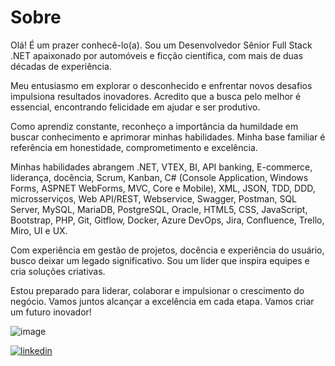 
# Sobre

Olá! É um prazer conhecê-lo(a). Sou um Desenvolvedor Sênior Full Stack .NET apaixonado por automóveis e ficção científica, com mais de duas décadas de experiência.

Meu entusiasmo em explorar o desconhecido e enfrentar novos desafios impulsiona resultados inovadores. Acredito que a busca pelo melhor é essencial, encontrando felicidade em ajudar e ser produtivo.

Como aprendiz constante, reconheço a importância da humildade em buscar conhecimento e aprimorar minhas habilidades. Minha base familiar é referência em honestidade, comprometimento e excelência.

Minhas habilidades abrangem .NET, VTEX, BI, API banking, E-commerce, liderança, docência, Scrum, Kanban, C# (Console Application, Windows Forms, ASPNET WebForms, MVC, Core e Mobile), XML, JSON, TDD, DDD, microsserviços, Web API/REST, Webservice, Swagger, Postman, SQL Server, MySQL, MariaDB, PostgreSQL, Oracle, HTML5, CSS, JavaScript, Bootstrap, PHP, Git, Gitflow, Docker, Azure DevOps, Jira, Confluence, Trello, Miro, UI e UX.

Com experiência em gestão de projetos, docência e experiência do usuário, busco deixar um legado significativo. Sou um líder que inspira equipes e cria soluções criativas.

Estou preparado para liderar, colaborar e impulsionar o crescimento do negócio. Vamos juntos alcançar a excelência em cada etapa. Vamos criar um futuro inovador!

![image](https://github.com/wanfranklin/wanfranklin/assets/48318977/67884dab-03a4-4283-bdce-bbaa2c2d8933)

[![linkedin](https://img.shields.io/badge/linkedin-0A66C2?style=for-the-badge&logo=linkedin&logoColor=white)](https://www.linkedin.com/in/wanfranklin/)
